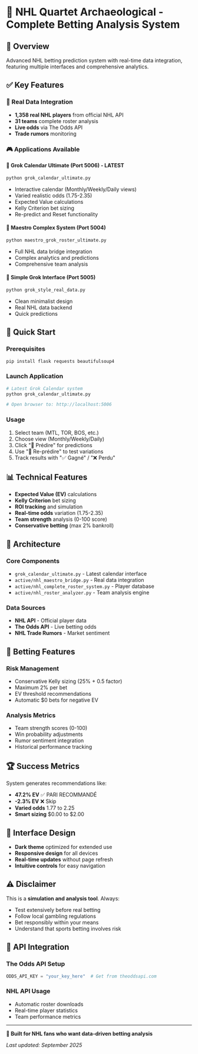 # 🏒 NHL Quartet Archaeological - Complete Betting Analysis System

## 🎯 Overview
Advanced NHL betting prediction system with real-time data integration, featuring multiple interfaces and comprehensive analytics.

## ✅ Key Features

### 🔗 Real Data Integration
- **1,358 real NHL players** from official NHL API
- **31 teams** complete roster analysis  
- **Live odds** via The Odds API
- **Trade rumors** monitoring

### 🎮 Applications Available

#### 📅 Grok Calendar Ultimate (Port 5006) - LATEST
```bash
python grok_calendar_ultimate.py
```
- Interactive calendar (Monthly/Weekly/Daily views)
- Varied realistic odds (1.75-2.35)
- Expected Value calculations
- Kelly Criterion bet sizing
- Re-predict and Reset functionality

#### 🎯 Maestro Complex System (Port 5004)
```bash
python maestro_grok_roster_ultimate.py  
```
- Full NHL data bridge integration
- Complex analytics and predictions
- Comprehensive team analysis

#### 🎲 Simple Grok Interface (Port 5005)  
```bash
python grok_style_real_data.py
```
- Clean minimalist design
- Real NHL data backend
- Quick predictions

## 🚀 Quick Start

### Prerequisites
```bash
pip install flask requests beautifulsoup4
```

### Launch Application
```bash
# Latest Grok Calendar system
python grok_calendar_ultimate.py

# Open browser to: http://localhost:5006
```

### Usage
1. Select team (MTL, TOR, BOS, etc.)
2. Choose view (Monthly/Weekly/Daily)  
3. Click "🔮 Prédire" for predictions
4. Use "🔄 Re-prédire" to test variations
5. Track results with "✅ Gagné" / "❌ Perdu"

## 📊 Technical Features

- **Expected Value (EV)** calculations
- **Kelly Criterion** bet sizing  
- **ROI tracking** and simulation
- **Real-time odds** variation (1.75-2.35)
- **Team strength** analysis (0-100 score)
- **Conservative betting** (max 2% bankroll)

## 🔧 Architecture

### Core Components
- `grok_calendar_ultimate.py` - Latest calendar interface
- `active/nhl_maestro_bridge.py` - Real data integration
- `active/nhl_complete_roster_system.py` - Player database
- `active/nhl_roster_analyzer.py` - Team analysis engine

### Data Sources  
- **NHL API** - Official player data
- **The Odds API** - Live betting odds
- **NHL Trade Rumors** - Market sentiment

## 🎯 Betting Features

### Risk Management
- Conservative Kelly sizing (25% + 0.5 factor)
- Maximum 2% per bet
- EV threshold recommendations
- Automatic $0 bets for negative EV

### Analysis Metrics
- Team strength scores (0-100)
- Win probability adjustments  
- Rumor sentiment integration
- Historical performance tracking

## 🏆 Success Metrics

System generates recommendations like:
- **47.2% EV** ✅ PARI RECOMMANDÉ
- **-2.3% EV** ❌ Skip
- **Varied odds** 1.77 to 2.25
- **Smart sizing** $0.00 to $2.00

## 📱 Interface Design

- **Dark theme** optimized for extended use
- **Responsive design** for all devices  
- **Real-time updates** without page refresh
- **Intuitive controls** for easy navigation

## ⚠️ Disclaimer

This is a **simulation and analysis tool**. Always:
- Test extensively before real betting
- Follow local gambling regulations
- Bet responsibly within your means
- Understand that sports betting involves risk

## 🔗 API Integration

### The Odds API Setup
```python
ODDS_API_KEY = "your_key_here"  # Get from theoddsapi.com
```

### NHL API Usage  
- Automatic roster downloads
- Real-time player statistics
- Team performance metrics

---

**🏒 Built for NHL fans who want data-driven betting analysis**

*Last updated: September 2025*
